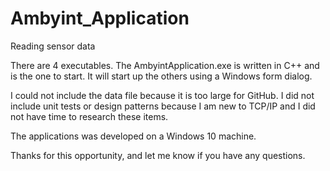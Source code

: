 # Ambyint_Application
Reading sensor data

There are 4 executables. The AmbyintApplication.exe is written in C++ and is the one to start. It will start up the others using a Windows form dialog.

I could not include the data file because it is too large for GitHub. I did not include unit tests or design patterns because I am new to TCP/IP and I did not have time to research these items.

The applications was developed on a Windows 10 machine.

Thanks for this opportunity, and let me know if you have any questions.
